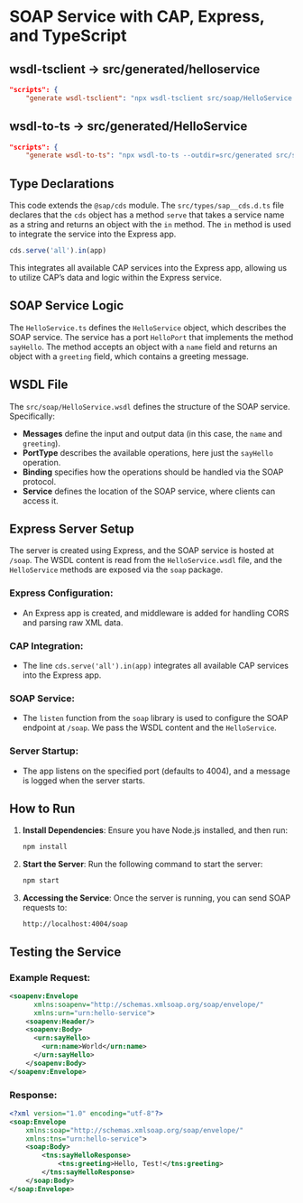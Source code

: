 # SOAP Service with CAP, Express, and TypeScript

## wsdl-tsclient -> src/generated/helloservice

```json
"scripts": {
    "generate wsdl-tsclient": "npx wsdl-tsclient src/soap/HelloService.wsdl -o=src/generated" 
```
## wsdl-to-ts -> src/generated/HelloService

```json
"scripts": {
    "generate wsdl-to-ts": "npx wsdl-to-ts --outdir=src/generated src/soap/HelloService.wsdl" 
```

## Type Declarations

This code extends the `@sap/cds` module. The `src/types/sap__cds.d.ts` file declares that the `cds` object has a method `serve` that takes a service name as a string and returns an object with the `in` method. The `in` method is used to integrate the service into the Express app.

```typescript
cds.serve('all').in(app)
```

This integrates all available CAP services into the Express app, allowing us to utilize CAP’s data and logic within the Express service.

## SOAP Service Logic

The `HelloService.ts` defines the `HelloService` object, which describes the SOAP service. The service has a port `HelloPort` that implements the method `sayHello`. The method accepts an object with a `name` field and returns an object with a `greeting` field, which contains a greeting message.

## WSDL File

The `src/soap/HelloService.wsdl` defines the structure of the SOAP service. Specifically:

- **Messages** define the input and output data (in this case, the `name` and `greeting`).
- **PortType** describes the available operations, here just the `sayHello` operation.
- **Binding** specifies how the operations should be handled via the SOAP protocol.
- **Service** defines the location of the SOAP service, where clients can access it.

## Express Server Setup

The server is created using Express, and the SOAP service is hosted at `/soap`. The WSDL content is read from the `HelloService.wsdl` file, and the `HelloService` methods are exposed via the `soap` package.

### Express Configuration:

- An Express app is created, and middleware is added for handling CORS and parsing raw XML data.

### CAP Integration:

- The line `cds.serve('all').in(app)` integrates all available CAP services into the Express app.

### SOAP Service:

- The `listen` function from the `soap` library is used to configure the SOAP endpoint at `/soap`. We pass the WSDL content and the `HelloService`.

### Server Startup:

- The app listens on the specified port (defaults to 4004), and a message is logged when the server starts.

## How to Run

1. **Install Dependencies**: Ensure you have Node.js installed, and then run:
   ```bash
   npm install
   ```

2. **Start the Server**: Run the following command to start the server:
   ```bash
   npm start
   ```

3. **Accessing the Service**: Once the server is running, you can send SOAP requests to:
   ```
   http://localhost:4004/soap
   ```

## Testing the Service

### Example Request:

```xml
<soapenv:Envelope 
      xmlns:soapenv="http://schemas.xmlsoap.org/soap/envelope/" 
      xmlns:urn="urn:hello-service">
    <soapenv:Header/>
    <soapenv:Body>
      <urn:sayHello>
        <urn:name>World</urn:name>
      </urn:sayHello>
    </soapenv:Body>
</soapenv:Envelope>
```

### Response:

```xml
<?xml version="1.0" encoding="utf-8"?>
<soap:Envelope
	xmlns:soap="http://schemas.xmlsoap.org/soap/envelope/"
	xmlns:tns="urn:hello-service">
	<soap:Body>
		<tns:sayHelloResponse>
			<tns:greeting>Hello, Test!</tns:greeting>
		</tns:sayHelloResponse>
	</soap:Body>
</soap:Envelope>
```
